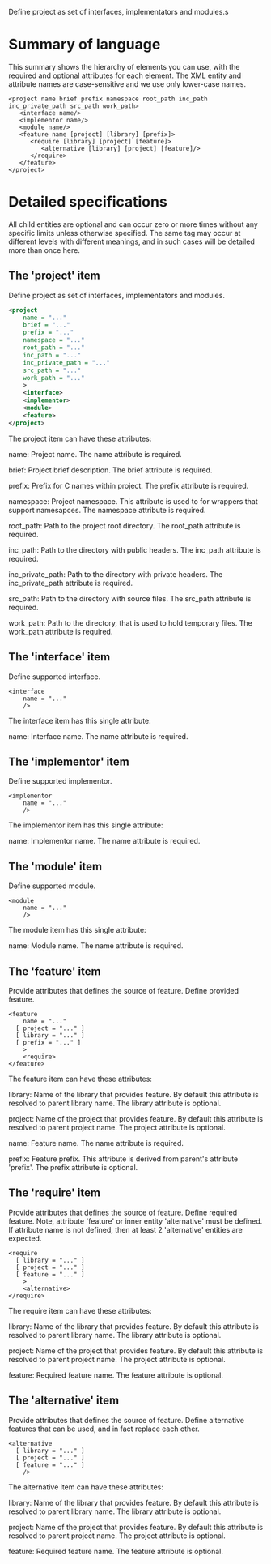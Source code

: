 Define project as set of interfaces, implementators and modules.s

Summary of language
===================

This summary shows the hierarchy of elements you can use, with the
required and optional attributes for each element.  The XML entity and
attribute names are case-sensitive and we use only lower-case names.

```
<project name brief prefix namespace root_path inc_path inc_private_path src_path work_path>
   <interface name/>
   <implementor name/>
   <module name/>
   <feature name [project] [library] [prefix]>
      <require [library] [project] [feature]>
         <alternative [library] [project] [feature]/>
      </require>
   </feature>
</project>
```

Detailed specifications
=======================

All child entities are optional and can occur zero or more times without
any specific limits unless otherwise specified.  The same tag may occur
at different levels with different meanings, and in such cases will be
detailed more than once here.

The 'project' item
------------------

Define project as set of interfaces, implementators and modules.

```xml
<project
    name = "..."
    brief = "..."
    prefix = "..."
    namespace = "..."
    root_path = "..."
    inc_path = "..."
    inc_private_path = "..."
    src_path = "..."
    work_path = "..."
    >
    <interface>
    <implementor>
    <module>
    <feature>
</project>
```

The project item can have these attributes:

name:
    Project name. The name attribute is required.

brief:
    Project brief description. The brief attribute is required.

prefix:
    Prefix for C names within project. The prefix attribute is required.

namespace:
    Project namespace. This attribute is used to for wrappers that support
    namesapces. The namespace attribute is required.

root_path:
    Path to the project root directory. The root_path attribute is required.

inc_path:
    Path to the directory with public headers. The inc_path attribute is
    required.

inc_private_path:
    Path to the directory with private headers. The inc_private_path
    attribute is required.

src_path:
    Path to the directory with source files. The src_path attribute is
    required.

work_path:
    Path to the directory, that is used to hold temporary files. The
    work_path attribute is required.


The 'interface' item
--------------------

Define supported interface.

    <interface
        name = "..."
        />

The interface item has this single attribute:

name:
    Interface name. The name attribute is required.


The 'implementor' item
----------------------

Define supported implementor.

    <implementor
        name = "..."
        />

The implementor item has this single attribute:

name:
    Implementor name. The name attribute is required.


The 'module' item
-----------------

Define supported module.

    <module
        name = "..."
        />

The module item has this single attribute:

name:
    Module name. The name attribute is required.


The 'feature' item
------------------

Provide attributes that defines the source of feature. Define provided
feature.

    <feature
        name = "..."
      [ project = "..." ]
      [ library = "..." ]
      [ prefix = "..." ]
        >
        <require>
    </feature>

The feature item can have these attributes:

library:
    Name of the library that provides feature. By default this attribute is
    resolved to parent library name. The library attribute is optional.

project:
    Name of the project that provides feature. By default this attribute is
    resolved to parent project name. The project attribute is optional.

name:
    Feature name. The name attribute is required.

prefix:
    Feature prefix. This attribute is derived from parent's attribute
    'prefix'. The prefix attribute is optional.


The 'require' item
------------------

Provide attributes that defines the source of feature. Define required
feature. Note, attribute 'feature' or inner entity 'alternative' must be
defined. If attribute name is not defined, then at least 2 'alternative'
entities are expected.

    <require
      [ library = "..." ]
      [ project = "..." ]
      [ feature = "..." ]
        >
        <alternative>
    </require>

The require item can have these attributes:

library:
    Name of the library that provides feature. By default this attribute is
    resolved to parent library name. The library attribute is optional.

project:
    Name of the project that provides feature. By default this attribute is
    resolved to parent project name. The project attribute is optional.

feature:
    Required feature name. The feature attribute is optional.


The 'alternative' item
----------------------

Provide attributes that defines the source of feature. Define alternative
features that can be used, and in fact replace each other.

    <alternative
      [ library = "..." ]
      [ project = "..." ]
      [ feature = "..." ]
        />

The alternative item can have these attributes:

library:
    Name of the library that provides feature. By default this attribute is
    resolved to parent library name. The library attribute is optional.

project:
    Name of the project that provides feature. By default this attribute is
    resolved to parent project name. The project attribute is optional.

feature:
    Required feature name. The feature attribute is optional.

